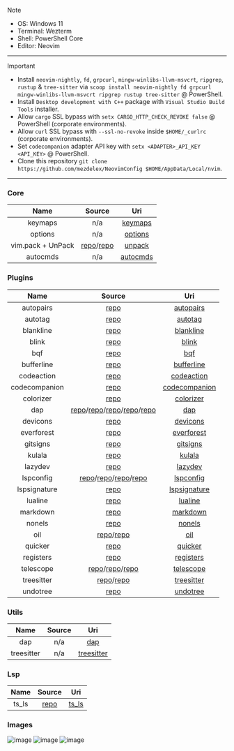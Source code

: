 > [!NOTE]
>
> - OS: Windows 11
> - Terminal: Wezterm
> - Shell: PowerShell Core
> - Editor: Neovim

---

> [!IMPORTANT]
>
> - Install `neovim-nightly`, `fd`, `grpcurl`, `mingw-winlibs-llvm-msvcrt`, `ripgrep`, `rustup` & `tree-sitter` via `scoop install neovim-nightly fd grpcurl mingw-winlibs-llvm-msvcrt ripgrep rustup tree-sitter` @ PowerShell.
> - Install `Desktop development with C++` package with `Visual Studio Build Tools` installer.
> - Allow `cargo` SSL bypass with `setx CARGO_HTTP_CHECK_REVOKE false` @ PowerShell (corporate environments).
> - Allow `curl` SSL bypass with `--ssl-no-revoke` inside `$HOME/_curlrc` (corporate environments).
> - Set `codecompanion` adapter API key with `setx <ADAPTER>_API_KEY <API_KEY>` @ PowerShell.
> - Clone this repository `git clone https://github.com/mezdelex/NeovimConfig $HOME/AppData/Local/nvim`.

---

### Core

|       Name        |                                         Source                                          |                                         Uri                                          |
| :---------------: | :-------------------------------------------------------------------------------------: | :----------------------------------------------------------------------------------: |
|      keymaps      |                                           n/a                                           |  [keymaps](https://github.com/mezdelex/NeovimConfig/blob/main/lua/core/keymaps.lua)  |
|      options      |                                           n/a                                           |  [options](https://github.com/mezdelex/NeovimConfig/blob/main/lua/core/options.lua)  |
| vim.pack + UnPack | [repo](https://neovim.io/doc/user/pack.html)/[repo](https://github.com/mezdelex/unpack) |   [unpack](https://github.com/mezdelex/NeovimConfig/blob/main/lua/core/unpack.lua)   |
|     autocmds      |                                           n/a                                           | [autocmds](https://github.com/mezdelex/NeovimConfig/blob/main/lua/core/autocmds.lua) |

### Plugins

|     Name      |                                                                                                                         Source                                                                                                                          |                                                Uri                                                |
| :-----------: | :-----------------------------------------------------------------------------------------------------------------------------------------------------------------------------------------------------------------------------------------------------: | :-----------------------------------------------------------------------------------------------: |
|   autopairs   |                                                                                                    [repo](https://github.com/windwp/nvim-autopairs)                                                                                                     |     [autopairs](https://github.com/mezdelex/NeovimConfig/tree/main/lua/plugins/autopairs.lua)     |
|    autotag    |                                                                                                    [repo](https://github.com/windwp/nvim-ts-autotag)                                                                                                    |       [autotag](https://github.com/mezdelex/NeovimConfig/tree/main/lua/plugins/autotag.lua)       |
|   blankline   |                                                                                             [repo](https://github.com/lukas-reineke/indent-blankline.nvim)                                                                                              |     [blankline](https://github.com/mezdelex/NeovimConfig/tree/main/lua/plugins/blankline.lua)     |
|     blink     |                                                                                                       [repo](https://github.com/Saghen/blink.cmp)                                                                                                       |         [blink](https://github.com/mezdelex/NeovimConfig/tree/main/lua/plugins/blink.lua)         |
|      bqf      |                                                                                                    [repo](https://github.com/kevinhwang91/nvim-bqf)                                                                                                     |           [bqf](https://github.com/mezdelex/NeovimConfig/tree/main/lua/plugins/bqf.lua)           |
|  bufferline   |                                                                                                   [repo](https://github.com/akinsho/bufferline.nvim)                                                                                                    |    [bufferline](https://github.com/mezdelex/NeovimConfig/tree/main/lua/plugins/bufferline.lua)    |
|  codeaction   |                                                                                               [repo](https://github.com/rachartier/tiny-code-action.nvim)                                                                                               |    [codeaction](https://github.com/mezdelex/NeovimConfig/tree/main/lua/plugins/codeaction.lua)    |
| codecompanion |                                                                                                 [repo](https://github.com/olimorris/codecompanion.nvim)                                                                                                 | [codecompanion](https://github.com/mezdelex/NeovimConfig/tree/main/lua/plugins/codecompanion.lua) |
|   colorizer   |                                                                                                 [repo](https://github.com/norcalli/nvim-colorizer.lua)                                                                                                  |     [colorizer](https://github.com/mezdelex/NeovimConfig/tree/main/lua/plugins/colorizer.lua)     |
|      dap      | [repo](https://github.com/mfussenegger/nvim-dap)/[repo](https://github.com/leoluz/nvim-dap-go)/[repo](https://github.com/mfussenegger/nvim-dap-python)/[repo](https://github.com/nvim-neotest/nvim-nio)/[repo](https://github.com/rcarriga/nvim-dap-ui) |           [dap](https://github.com/mezdelex/NeovimConfig/tree/main/lua/plugins/dap.lua)           |
|   devicons    |                                                                                                 [repo](https://github.com/nvim-tree/nvim-web-devicons)                                                                                                  |      [devicons](https://github.com/mezdelex/NeovimConfig/tree/main/lua/plugins/devicons.lua)      |
|  everforest   |                                                                                                   [repo](https://github.com/neanias/everforest-nvim)                                                                                                    |    [everforest](https://github.com/mezdelex/NeovimConfig/blob/main/lua/plugins/everforest.lua)    |
|   gitsigns    |                                                                                                   [repo](https://github.com/lewis6991/gitsigns.nvim)                                                                                                    |      [gitsigns](https://github.com/mezdelex/NeovimConfig/tree/main/lua/plugins/gitsigns.lua)      |
|    kulala     |                                                                                                   [repo](https://github.com/mistweaverco/kulala.nvim)                                                                                                   |        [kulala](https://github.com/mezdelex/NeovimConfig/tree/main/lua/plugins/kulala.lua)        |
|    lazydev    |                                                                                                      [repo](https://github.com/folke/lazydev.nvim)                                                                                                      |       [lazydev](https://github.com/mezdelex/NeovimConfig/tree/main/lua/plugins/lazydev.lua)       |
|   lspconfig   |                        [repo](https://github.com/neovim/nvim-lspconfig)/[repo](https://github.com/seblyng/roslyn.nvim)/[repo](https://github.com/mason-org/mason-lspconfig.nvim)/[repo](https://github.com/mason-org/mason.nvim)                        |     [lspconfig](https://github.com/mezdelex/NeovimConfig/tree/main/lua/plugins/lspconfig.lua)     |
| lspsignature  |                                                                                                   [repo](https://github.com/ray-x/lsp_signature.nvim)                                                                                                   |  [lspsignature](https://github.com/mezdelex/NeovimConfig/tree/main/lua/plugins/lspsignature.lua)  |
|    lualine    |                                                                                                  [repo](https://github.com/nvim-lualine/lualine.nvim)                                                                                                   |       [lualine](https://github.com/mezdelex/NeovimConfig/tree/main/lua/plugins/lualine.lua)       |
|   markdown    |                                                                                          [repo](https://github.com/MeanderingProgrammer/render-markdown.nvim)                                                                                           |      [markdown](https://github.com/mezdelex/NeovimConfig/tree/main/lua/plugins/markdown.lua)      |
|    nonels     |                                                                                                    [repo](https://github.com/nvimtools/none-ls.nvim)                                                                                                    |        [nonels](https://github.com/mezdelex/NeovimConfig/tree/main/lua/plugins/nonels.lua)        |
|      oil      |                                                                              [repo](https://github.com/stevearc/oil.nvim)/[repo](https://github.com/nvim-lua/plenary.nvim)                                                                              |           [oil](https://github.com/mezdelex/NeovimConfig/tree/main/lua/plugins/oil.lua)           |
|    quicker    |                                                                                                    [repo](https://github.com/stevearc/quicker.nvim)                                                                                                     |       [quicker](https://github.com/mezdelex/NeovimConfig/tree/main/lua/plugins/quicker.lua)       |
|   registers   |                                                                                                   [repo](https://github.com/tversteeg/registers.nvim)                                                                                                   |     [registers](https://github.com/mezdelex/NeovimConfig/tree/main/lua/plugins/registers.lua)     |
|   telescope   |                          [repo](https://github.com/nvim-telescope/telescope.nvim)/[repo](https://github.com/nvim-telescope/telescope-fzf-native.nvim)/[repo](https://github.com/nvim-telescope/telescope-live-grep-args.nvim)                           |     [telescope](https://github.com/mezdelex/NeovimConfig/tree/main/lua/plugins/telescope.lua)     |
|  treesitter   |                                                            [repo](https://github.com/nvim-treesitter/nvim-treesitter)/[repo](https://github.com/nvim-treesitter/nvim-treesitter-textobjects)                                                            |    [treesitter](https://github.com/mezdelex/NeovimConfig/tree/main/lua/plugins/treesitter.lua)    |
|   undotree    |                                                                                                       [repo](https://github.com/mbbill/undotree)                                                                                                        |      [undotree](https://github.com/mezdelex/NeovimConfig/tree/main/lua/plugins/undotree.lua)      |

### Utils

|    Name    | Source |                                            Uri                                            |
| :--------: | :----: | :---------------------------------------------------------------------------------------: |
|    dap     |  n/a   |        [dap](https://github.com/mezdelex/NeovimConfig/tree/main/lua/utils/dap.lua)        |
| treesitter |  n/a   | [treesitter](https://github.com/mezdelex/NeovimConfig/tree/main/lua/utils/treesitter.lua) |

### Lsp

| Name  |                                      Source                                      |                                       Uri                                       |
| :---: | :------------------------------------------------------------------------------: | :-----------------------------------------------------------------------------: |
| ts_ls | [repo](https://github.com/typescript-language-server/typescript-language-server) | [ts_ls](https://github.com/mezdelex/NeovimConfig/blob/main/after/lsp/ts_ls.lua) |

### Images

![image](https://github.com/user-attachments/assets/dbe09968-a341-4214-a034-fa4954aa4554)
![image](https://github.com/user-attachments/assets/04789f4d-5481-40a3-8f7a-aee89b026273)
![image](https://github.com/user-attachments/assets/4d77fb01-9be6-478b-8b11-07408bf67f9d)
